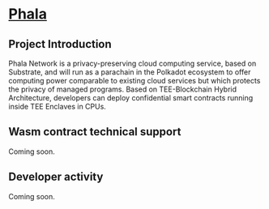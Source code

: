 # [Phala](https://phala.network/)

## Project Introduction

Phala Network is a privacy-preserving cloud computing service, based on Substrate, and will run as a parachain in the Polkadot ecosystem to offer computing power comparable to existing cloud services but which protects the privacy of managed programs. Based on TEE-Blockchain Hybrid Architecture, developers can deploy confidential smart contracts running inside TEE Enclaves in CPUs.

## Wasm contract technical support

Coming soon.

## Developer activity

Coming soon.

